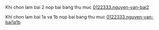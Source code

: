 Khi chon lam bai 2 
nop bai bang thu muc [0122333.nguyen-van-bai2](./0122333.nguyen-van-bai2)

Khi chon lam bai 1a va 1b 
nop bai bang thu muc [0122333.nguyen-van-bai1a1b](./0122333.nguyen-van-bai1a1b)
